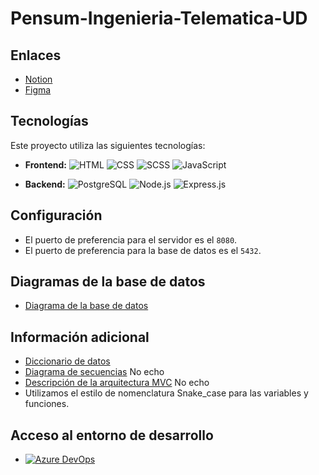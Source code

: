 # Pensum-Ingenieria-Telematica-UD

## Enlaces

- [Notion](https://global-freesia-608.notion.site/Proyecto-pensum-5ff157c6795d441caa075d049ca17ea8)
- [Figma](https://www.figma.com/files/project/78530334)

## Tecnologías

Este proyecto utiliza las siguientes tecnologías:

- **Frontend:**
![HTML](https://img.shields.io/badge/HTML-%23E34F26.svg?style=for-the-badge&logo=html5&logoColor=white)
![CSS](https://img.shields.io/badge/CSS-%231572B6.svg?style=for-the-badge&logo=css3&logoColor=white)
![SCSS](https://img.shields.io/badge/SCSS-%23CC6699.svg?style=for-the-badge&logo=sass&logoColor=white)
![JavaScript](https://img.shields.io/badge/JavaScript-%23F7DF1E.svg?style=for-the-badge&logo=javascript&logoColor=black)

- **Backend:**
![PostgreSQL](https://img.shields.io/badge/PostgreSQL-%23316192.svg?style=for-the-badge&logo=postgresql&logoColor=white)
![Node.js](https://img.shields.io/badge/Node.js-%23339933.svg?style=for-the-badge&logo=node.js&logoColor=white)
![Express.js](https://img.shields.io/badge/Express.js-%23404d59.svg?style=for-the-badge&logo=express&logoColor=%2361DAFB)

## Configuración

- El puerto de preferencia para el servidor es el `8080`.
- El puerto de preferencia para la base de datos es el `5432`.

## Diagramas de la base de datos

- [Diagrama de la base de datos](model/data_base/DiagramaRelacional.svg)

## Información adicional

- [Diccionario de datos](model/data_base/DataDictionary.html)
- [Diagrama de secuencias](https://www.ejemplo.com/diagrama_secuencias) No echo
- [Descripción de la arquitectura MVC](https://www.ejemplo.com/arquitectura_mvc) No echo
- Utilizamos el estilo de nomenclatura Snake_case para las variables y funciones.

## Acceso al entorno de desarrollo

- [![Azure DevOps](https://img.shields.io/badge/Azure%20DevOps-%230078D4.svg?style=for-the-badge&logo=azuredevops&logoColor=white)](https://dev.azure.com/jslopezz/My.SyllabusTelematica.Proyecto)



